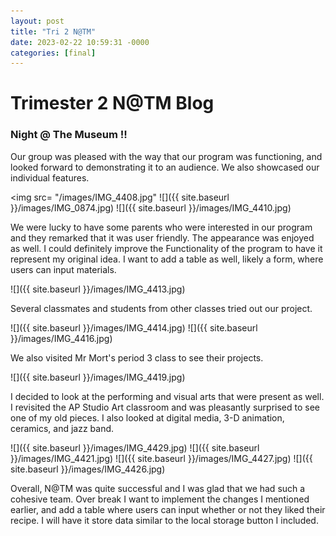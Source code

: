 ```yaml
---
layout: post
title: "Tri 2 N@TM"
date: 2023-02-22 10:59:31 -0000
categories: [final]
---
```

# Trimester 2 N@TM Blog

### Night @ The Museum !!

Our group was pleased with the way that our program was functioning, and looked forward to demonstrating it to an audience. We also showcased our individual features.

<img src= "/images/IMG_4408.jpg"
![]({{ site.baseurl }}/images/IMG_0874.jpg)
![]({{ site.baseurl }}/images/IMG_4410.jpg)

We were lucky to have some parents who were interested in our program and they remarked that it was user friendly. The appearance was enjoyed as well. I could definitely improve the Functionality of the program to have it represent my original idea. I want to add a table as well, likely a form, where users can input materials.

![]({{ site.baseurl }}/images/IMG_4413.jpg)

Several classmates and students from other classes tried out our project. 

![]({{ site.baseurl }}/images/IMG_4414.jpg)
![]({{ site.baseurl }}/images/IMG_4416.jpg)

We also visited Mr Mort's period 3 class to see their projects.

![]({{ site.baseurl }}/images/IMG_4419.jpg)

I decided to look at the performing and visual arts that were present as well. I revisited the AP Studio Art classroom and was pleasantly surprised to see one of my old pieces. I also looked at digital media, 3-D animation, ceramics, and jazz band. 

![]({{ site.baseurl }}/images/IMG_4429.jpg)
![]({{ site.baseurl }}/images/IMG_4421.jpg)
![]({{ site.baseurl }}/images/IMG_4427.jpg)
![]({{ site.baseurl }}/images/IMG_4426.jpg)

Overall, N@TM was quite successful and I was glad that we had such a cohesive team. Over break I want to implement the changes I mentioned earlier, and add a table where users can input whether or not they liked their recipe. I will have it store data similar to the local storage button I included.
